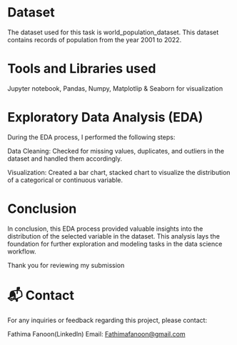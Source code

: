 # Dataset
The dataset used for this task is world_population_dataset. This dataset contains records of population from the year 2001 to 2022.

# Tools and Libraries used
Jupyter notebook,
Pandas,
Numpy,
Matplotlip & Seaborn for visualization

# Exploratory Data Analysis (EDA)
During the EDA process, I performed the following steps:

Data Cleaning: Checked for missing values, duplicates, and outliers in the dataset and handled them accordingly.

Visualization: Created a bar chart, stacked chart to visualize the distribution of a categorical or continuous variable.

# Conclusion
In conclusion, this EDA process provided valuable insights into the distribution of the selected variable in the dataset. This analysis lays the foundation for further exploration and modeling tasks in the data science workflow.

Thank you for reviewing my submission

# 📬 Contact
For any inquiries or feedback regarding this project, please contact:

Fathima Fanoon(LinkedIn)
Email: Fathimafanoon@gmail.com
